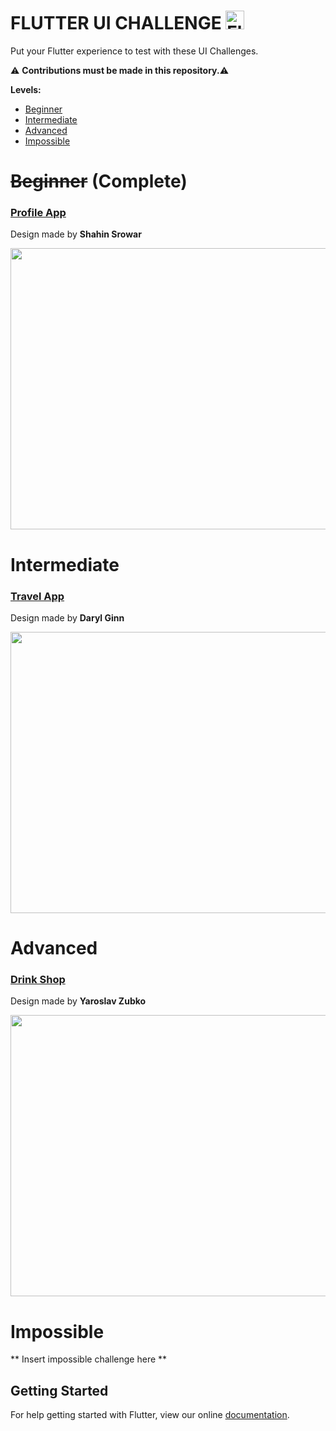 # FLUTTER UI CHALLENGE <img src="https://flutter.io/images/flutter-mark-square-100.png" alt="Flutter" width="30" height="30" />

Put your Flutter experience to test with these UI Challenges. 

:warning: **Contributions must be made in this repository.**:warning:

**Levels:**
- [Beginner](#beginner)
- [Intermediate](#intermediate)
- [Advanced](#advanced)
- [Impossible](#impossible)



# ~~Beginner~~ (Complete)

### [Profile App](https://github.com/tomialagbe/flutter_ui_challenges/tree/master/profile)
Design made by **Shahin Srowar**

[<img src="https://github.com/tomialagbe/flutter_ui_challenges/blob/master/profile.png" width="600" height="450">](https://dribbble.com/shots/4249249-Profile-App-Screen-Exploration)

# Intermediate

### [Travel App](https://github.com/tomialagbe/flutter_ui_challenges/tree/master/travel)
Design made by **Daryl Ginn**

[<img src="https://github.com/tomialagbe/flutter_ui_challenges/blob/master/travel.gif" width="600" height="450">](https://dribbble.com/shots/4301490-Travel-App)

# Advanced

### [Drink Shop](https://github.com/tomialagbe/flutter_ui_challenges/tree/master/drinkshop)
Design made by **Yaroslav Zubko**

[<img src="https://github.com/tomialagbe/flutter_ui_challenges/blob/master/drinkshop.gif" width="600" height="450">](https://dribbble.com/shots/3843453-Drink-Shop)

# Impossible

** Insert impossible challenge here **

## Getting Started

For help getting started with Flutter, view our online
[documentation](https://flutter.io/docs).
